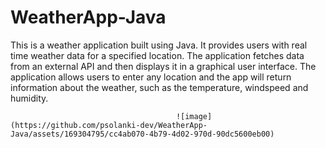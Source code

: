 # WeatherApp-Java
This is a weather application built using Java. It provides users with real time weather data for a specified location. The application fetches data from an external API and then displays it in a graphical user interface. The application allows users to enter any location and the app will return information about the weather, such as the temperature, windspeed and humidity.

                                         ![image](https://github.com/psolanki-dev/WeatherApp-Java/assets/169304795/cc4ab070-4b79-4d02-970d-90dc5600eb00)

